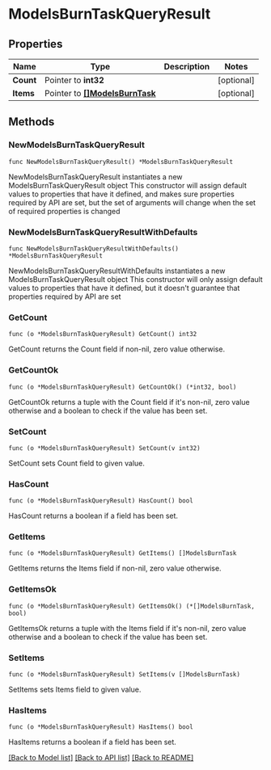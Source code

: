 # ModelsBurnTaskQueryResult

## Properties

Name | Type | Description | Notes
------------ | ------------- | ------------- | -------------
**Count** | Pointer to **int32** |  | [optional] 
**Items** | Pointer to [**[]ModelsBurnTask**](ModelsBurnTask.md) |  | [optional] 

## Methods

### NewModelsBurnTaskQueryResult

`func NewModelsBurnTaskQueryResult() *ModelsBurnTaskQueryResult`

NewModelsBurnTaskQueryResult instantiates a new ModelsBurnTaskQueryResult object
This constructor will assign default values to properties that have it defined,
and makes sure properties required by API are set, but the set of arguments
will change when the set of required properties is changed

### NewModelsBurnTaskQueryResultWithDefaults

`func NewModelsBurnTaskQueryResultWithDefaults() *ModelsBurnTaskQueryResult`

NewModelsBurnTaskQueryResultWithDefaults instantiates a new ModelsBurnTaskQueryResult object
This constructor will only assign default values to properties that have it defined,
but it doesn't guarantee that properties required by API are set

### GetCount

`func (o *ModelsBurnTaskQueryResult) GetCount() int32`

GetCount returns the Count field if non-nil, zero value otherwise.

### GetCountOk

`func (o *ModelsBurnTaskQueryResult) GetCountOk() (*int32, bool)`

GetCountOk returns a tuple with the Count field if it's non-nil, zero value otherwise
and a boolean to check if the value has been set.

### SetCount

`func (o *ModelsBurnTaskQueryResult) SetCount(v int32)`

SetCount sets Count field to given value.

### HasCount

`func (o *ModelsBurnTaskQueryResult) HasCount() bool`

HasCount returns a boolean if a field has been set.

### GetItems

`func (o *ModelsBurnTaskQueryResult) GetItems() []ModelsBurnTask`

GetItems returns the Items field if non-nil, zero value otherwise.

### GetItemsOk

`func (o *ModelsBurnTaskQueryResult) GetItemsOk() (*[]ModelsBurnTask, bool)`

GetItemsOk returns a tuple with the Items field if it's non-nil, zero value otherwise
and a boolean to check if the value has been set.

### SetItems

`func (o *ModelsBurnTaskQueryResult) SetItems(v []ModelsBurnTask)`

SetItems sets Items field to given value.

### HasItems

`func (o *ModelsBurnTaskQueryResult) HasItems() bool`

HasItems returns a boolean if a field has been set.


[[Back to Model list]](../README.md#documentation-for-models) [[Back to API list]](../README.md#documentation-for-api-endpoints) [[Back to README]](../README.md)


